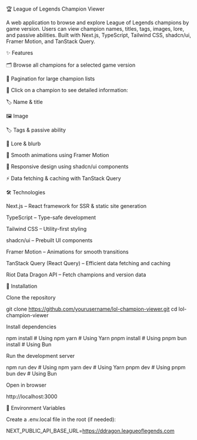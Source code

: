 🏆 League of Legends Champion Viewer

A web application to browse and explore League of Legends champions by game version. Users can view champion names, titles, tags, images, lore, and passive abilities. Built with Next.js, TypeScript, Tailwind CSS, shadcn/ui, Framer Motion, and TanStack Query.

✨ Features

🗂 Browse all champions for a selected game version

🔢 Pagination for large champion lists

🏹 Click on a champion to see detailed information:

🏷 Name & title

🖼 Image

🏷 Tags & passive ability

📖 Lore & blurb

🎨 Smooth animations using Framer Motion

📱 Responsive design using shadcn/ui components

⚡ Data fetching & caching with TanStack Query

🛠 Technologies

Next.js – React framework for SSR & static site generation

TypeScript – Type-safe development

Tailwind CSS – Utility-first styling

shadcn/ui – Prebuilt UI components

Framer Motion – Animations for smooth transitions

TanStack Query (React Query) – Efficient data fetching and caching

Riot Data Dragon API – Fetch champions and version data

🚀 Installation

Clone the repository

git clone https://github.com/yourusername/lol-champion-viewer.git
cd lol-champion-viewer


Install dependencies

npm install       # Using npm
yarn              # Using Yarn
pnpm install      # Using pnpm
bun install       # Using Bun


Run the development server

npm run dev       # Using npm
yarn dev          # Using Yarn
pnpm dev          # Using pnpm
bun dev           # Using Bun


Open in browser

http://localhost:3000

🔑 Environment Variables

Create a .env.local file in the root (if needed):

NEXT_PUBLIC_API_BASE_URL=https://ddragon.leagueoflegends.com